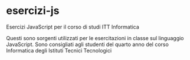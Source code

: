 # esercizi-js
Esercizi JavaScript per il corso di studi ITT Informatica

Questi sono sorgenti utilizzati per le esercitazioni in classe sul linguaggio JavaScript. 
Sono consigliati agli studenti del quarto anno del corso Informatica degli Istituti Tecnici Tecnologici
